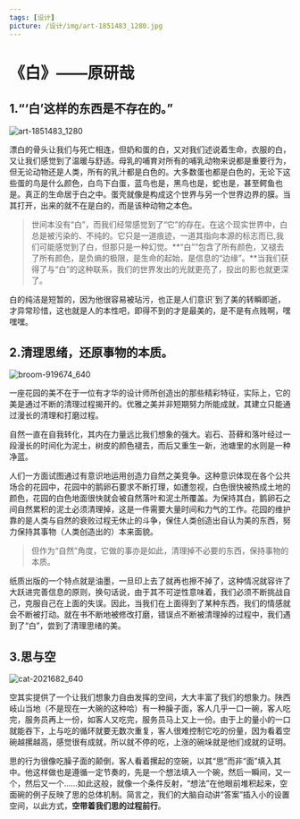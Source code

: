 ```yaml
---
tags: [设计]
picture: /设计/img/art-1851483_1280.jpg
---
```


# 《白》——原研哉

## 1.“‘白’这样的东西是不存在的。”

![art-1851483_1280](img/art-1851483_1280.jpg)

漂白的骨头让我们与死亡相连，但奶和蛋的白，又对我们述说着生命，衣服的白，又让我们感觉到了温暖与舒适。母乳的哺育对所有的哺乳动物来说都是重要行为，但无论动物还是人类，所有的乳汁都是白色的。大多数蛋也都是白色的，无论下这些蛋的鸟是什么颜色，白鸟下白蛋，蓝鸟也是，黑鸟也是，蛇也是，甚至鳄鱼也是。真正的生命居于白之中。蛋壳就像是构成这个世界与另一个世界边界的膜。当其打开，出来的就不在是白的，而是该种动物之本色。

> 世间本没有“白”，而我们经常感觉到了“它”的存在。在这个现实世界中，白总是被污染的、不纯的。它只是一道痕迹，一道其指向本源的标志而已,我们可能感觉到了白，但那只是一种幻觉。**“白””包含了所有颜色，又褪去了所有颜色，是负熵的极限，是生命的起始，是信息的“边缘”。**当我们获得了与“白”的这种联系，我们的世界发出的光就更亮了，投出的影也就更深了。

白的纯洁是短暂的，因为他很容易被玷污，也正是人们意识`到了美的转瞬即逝，才异常珍惜，这也就是人的本性吧，即得不到的才是最美的，是不是有点贱啊，嘿嘿嘿。

## 2.清理思绪，还原事物的本质。

![broom-919674_640](img/broom-919674_640.jpg)

一座花园的美不在于一位有才华的设计师所创造出的那些精彩特征，实际上，它的美是通过不断的清理过程揭开的。优雅之美并非短期努力所能成就，其建立只能通过漫长的清理和打磨过程。

自然一直在自我转化，其内在力量远比我们想象的强大。岩石、苔藓和落叶经过一段漫长的时间化为泥土，树皮的颜色褪去，而后又重生一新，池塘里的水则是一种净蓝。

人们一方面试图通过有意识地运用创造力自然之美竞争。这种意识体现在各个公共场合的花园中，花园中的鹅卵石要求不断打理，如遭忽视，白色很快被热成土地的颜色，花园的白色地面很快就会被自然落叶和泥土所覆盖。为保持其白，鹅卵石之间自然累积的泥土必须清理掉，这是一件需要大量时间和力气的工作。花园的维护靠的是人类与自然的衰败过程无休止的斗争，保住人类创造出自认为美的东西，努力保持其事物（人类创造出的）本来面貌。

> 但作为“自然”角度，它做的事亦是如此，清理掉不必要的东西，保持事物的本质。

纸质出版的一个特点就是油墨，一旦印上去了就再也擦不掉了，这种情况就容许了大跃进完善信息的原则，换句话说，由于其不可逆性意味着，我们必须不断挑战自己，克服自己在上面的失误。因此，当我们在上面得到了某种东西，我们的情感就会不断被打动。就在书不断地被修改打磨，错误点不断被清理掉的过程中，我们遇到了“白”，尝到了清理思绪的美。

## 3.思与空

![cat-2021682_640](img/cat-2021682_640.jpg)

空其实提供了一个让我们想象力自由发挥的空间，大大丰富了我们的想象力。陕西岐山当地（不是现在一大碗的这种哈）有一种臊子面，客人几乎一口一碗，客人吃完，服务员再上一份，如客人又吃完，服务员马上又上一份。由于上的量小的一口就能吞下，上与吃的循环就要无数次重复，客人很难控制它吃的份量，因为看着空碗越摞越高，感觉很有成就，所以就不停的吃，上涨的碗垛就是他们成就的证明。

思的行为很像吃臊子面的颠倒，客人看着摞起的空碗，以其“思”而非“面”填入其中。他这样做也是遵循一定节奏的，先是一个想法填入一个碗，然后一瞬间，又一个，然后又一个……如此这般，就像一个条件反射，“想法”在他眼前堆积起来，空面碗的例子反映了思的总体机制。简言之，我们的大脑自动讲“答案”插入小的设置空间，以此方式，**空带着我们思的过程前行**。
